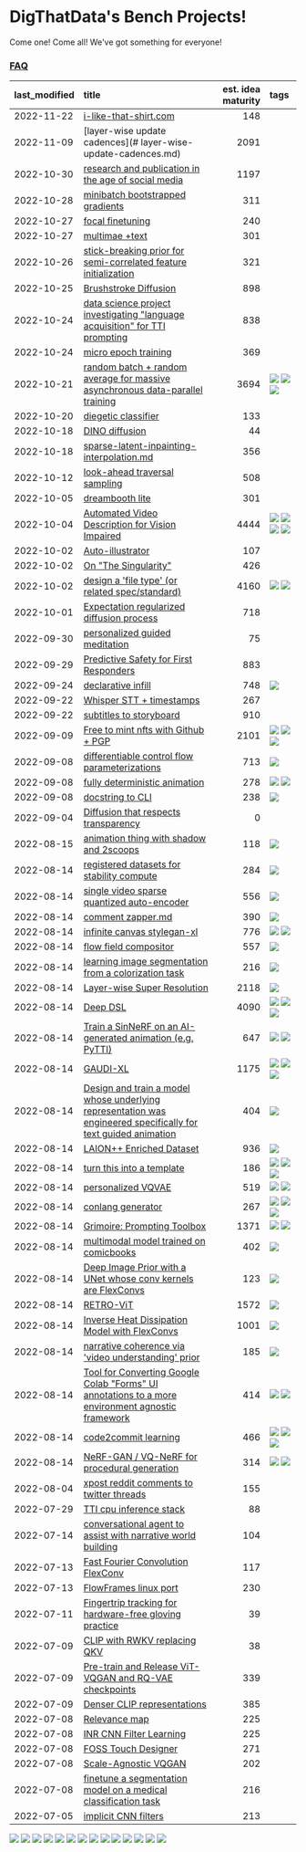 # DigThatData's Bench Projects!

Come one! Come all! We've got something for everyone!

### [FAQ](https://github.com/dmarx/bench-warmers/blob/main/FAQ.md)

|last_modified|title|est. idea maturity|tags
|:---|:---|---:|:---|
|2022-11-22|[i-like-that-shirt.com](ilikethatshirt.com.md)|148||
|2022-11-09|[layer-wise update cadences](# layer-wise-update-cadences.md)|2091||
|2022-10-30|[research and publication in the age of social media](research-and-social.md)|1197||
|2022-10-28|[minibatch bootstrapped gradients](minibatch-bootstrapped-gradients.md)|311||
|2022-10-27|[focal finetuning](focal_finetuning.md)|240||
|2022-10-27|[multimae +text](multimae_w_text.md)|301||
|2022-10-26|[stick-breaking prior for semi-correlated feature initialization](stickbreaking-init.md)|321||
|2022-10-25|[Brushstroke Diffusion](brushstroke-diffusion.md)|898||
|2022-10-24|[data science project investigating "language acquisition" for TTI prompting](tti_language_aqcuisition.md)|838||
|2022-10-24|[micro epoch training](micro-epoch.md)|369||
|2022-10-21|[random batch + random average for massive asynchronous data-parallel training](async-evolutionary-ddp.md)|3694|![](https://img.shields.io/badge/tag-experimental-33b5de) ![](https://img.shields.io/badge/tag-foundation-e2851f) ![](https://img.shields.io/badge/tag-tooling-c5d714)|
|2022-10-20|[diegetic classifier](diegetic-classifier.md)|133||
|2022-10-18|[DINO diffusion](DINO-diffusion.md)|44||
|2022-10-18|[sparse-latent-inpainting-interpolation.md](sparse-latent-inpainting-interpolation.md)|356||
|2022-10-12|[look-ahead traversal sampling](look-ahead-traversal-sampling.md)|508||
|2022-10-05|[dreambooth lite](dreambooth-lite.md)|301||
|2022-10-04|[Automated Video Description for Vision Impaired](automated-video-description.md)|4444|![](https://img.shields.io/badge/tag-accessibility-9bf4b7) ![](https://img.shields.io/badge/tag-dataset-a168f4) ![](https://img.shields.io/badge/tag-foundation-e2851f) ![](https://img.shields.io/badge/tag-publicgood-61717a)|
|2022-10-02|[Auto-illustrator](auto-illustrator.md)|107||
|2022-10-02|[On "The Singularity"](alternative-perspective-on-the-singularity.md)|426||
|2022-10-02|[design a 'file type' (or related spec/standard)](filetype-for-ai-art-and-animation.md)|4160|![](https://img.shields.io/badge/tag-animation-7ca620) ![](https://img.shields.io/badge/tag-tooling-c5d714)|
|2022-10-01|[Expectation regularized diffusion process](expectation-regularized-diffusion.md)|718||
|2022-09-30|[personalized guided meditation](personalized-guided-meditation.md)|75||
|2022-09-29|[Predictive Safety for First Responders](safety-officer.md)|883||
|2022-09-24|[declarative infill](declarative-infill.md)|748|![](https://img.shields.io/badge/tag-experimental-33b5de)|
|2022-09-22|[Whisper STT + timestamps](whisper-stt-plus-timestamps.md)|267||
|2022-09-22|[subtitles to storyboard](subtitles-to-storyboard.md)|910||
|2022-09-09|[Free to mint nfts with Github + PGP](free-to-mint-nfts_git_plus_pgp.md)|2101|![](https://img.shields.io/badge/tag-publicgood-61717a) ![](https://img.shields.io/badge/tag-tooling-c5d714) ![](https://img.shields.io/badge/tag-wip-473080)|
|2022-09-08|[differentiable control flow parameterizations](differentiable-control-flow-parameterizations.md)|713|![](https://img.shields.io/badge/tag-experimental-33b5de)|
|2022-09-08|[fully deterministic animation](fully-deterministic-animation.md)|278|![](https://img.shields.io/badge/tag-animation-7ca620) ![](https://img.shields.io/badge/tag-experimental-33b5de)|
|2022-09-08|[docstring to CLI](docstring-to-cli.md)|238|![](https://img.shields.io/badge/tag-tooling-c5d714)|
|2022-09-04|[Diffusion that respects transparency](diffusion-that-respects-transparency.md)|0||
|2022-08-15|[animation thing with shadow and 2scoops](shadow-and2scoops-animation-thing.md)|118|![](https://img.shields.io/badge/tag-animation-7ca620)|
|2022-08-14|[registered datasets for stability compute](registered-datasets-for-sstability-compute.md)|284|![](https://img.shields.io/badge/tag-stability-6f4790)|
|2022-08-14|[single video sparse quantized auto-encoder](single_video_sparse_quantized_auto-encoder.md)|556|![](https://img.shields.io/badge/tag-animation-7ca620)|
|2022-08-14|[comment zapper.md](comment-zapper.md)|390|![](https://img.shields.io/badge/tag-tooling-c5d714)|
|2022-08-14|[infinite canvas stylegan-xl](infinite-canvas-stylegan-xl.md)|776|![](https://img.shields.io/badge/tag-animation-7ca620) ![](https://img.shields.io/badge/tag-experimental-33b5de)|
|2022-08-14|[flow field compositor](flow-field-compositor.md)|557|![](https://img.shields.io/badge/tag-tooling-c5d714)|
|2022-08-14|[learning image segmentation from a colorization task](learning_image_segmentation_from_a_colorization_task.md)|216|![](https://img.shields.io/badge/tag-experimental-33b5de)|
|2022-08-14|[Layer-wise Super Resolution](layerwise-and-objectwise-inpainting-and-super-resolution.md)|2118|![](https://img.shields.io/badge/tag-experimental-33b5de)|
|2022-08-14|[Deep DSL](multistage-unsupervised-deep-DSL-learning-from-prompts-data.md)|4090|![](https://img.shields.io/badge/tag-experimental-33b5de) ![](https://img.shields.io/badge/tag-prompting-72fcc) ![](https://img.shields.io/badge/tag-tooling-c5d714)|
|2022-08-14|[Train a SinNeRF on an AI-generated animation (e.g. PyTTI)](train_a_SinNeRF_on_a_pytti_animation.md)|647|![](https://img.shields.io/badge/tag-animation-7ca620) ![](https://img.shields.io/badge/tag-nerf-0fcaa)|
|2022-08-14|[GAUDI-XL](gaudi-xl.md)|1175|![](https://img.shields.io/badge/tag-animation-7ca620) ![](https://img.shields.io/badge/tag-experimental-33b5de) ![](https://img.shields.io/badge/tag-foundation-e2851f)|
|2022-08-14|[Design and train a model whose underlying representation was engineered specifically for text guided animation](image-model-designed-for-clip-guided-animation.md)|404|![](https://img.shields.io/badge/tag-animation-7ca620)|
|2022-08-14|[LAION++ Enriched Dataset](laion-plus-plus.md)|936|![](https://img.shields.io/badge/tag-dataset-a168f4)|
|2022-08-14|[turn this into a template](benchwarmers-template.md)|186|![](https://img.shields.io/badge/tag-meta-4b9e32) ![](https://img.shields.io/badge/tag-tooling-c5d714) ![](https://img.shields.io/badge/tag-wip-473080)|
|2022-08-14|[personalized VQVAE](personalized-vqvae.md)|519|![](https://img.shields.io/badge/tag-experimental-33b5de) ![](https://img.shields.io/badge/tag-tooling-c5d714)|
|2022-08-14|[conlang generator](conlang_lm.md)|267|![](https://img.shields.io/badge/tag-carp-84f8cf) ![](https://img.shields.io/badge/tag-dataset-a168f4) ![](https://img.shields.io/badge/tag-experimental-33b5de)|
|2022-08-14|[Grimoire: Prompting Toolbox](grimoire.md)|1371|![](https://img.shields.io/badge/tag-prompting-72fcc) ![](https://img.shields.io/badge/tag-tooling-c5d714)|
|2022-08-14|[multimodal model trained on comicbooks](multimodal-model-trained-on-comicbooks.md)|402|![](https://img.shields.io/badge/tag-foundation-e2851f)|
|2022-08-14|[Deep Image Prior with a UNet whose conv kernels are FlexConvs](FlexConv_DIP.md)|123|![](https://img.shields.io/badge/tag-experimental-33b5de)|
|2022-08-14|[RETRO-ViT](RETRO-ViT.md)|1572|![](https://img.shields.io/badge/tag-experimental-33b5de)|
|2022-08-14|[Inverse Heat Dissipation Model with FlexConvs](IHDM_with_FlexConvs.md)|1001|![](https://img.shields.io/badge/tag-experimental-33b5de)|
|2022-08-14|[narrative coherence via 'video understanding' prior](narrative_coherence_via_video_understanding_prior.md)|185|![](https://img.shields.io/badge/tag-animation-7ca620)|
|2022-08-14|[Tool for Converting Google Colab "Forms" UI annotations to a more environment agnostic framework](colab-ui-converter.md)|414|![](https://img.shields.io/badge/tag-colab-25a9f1) ![](https://img.shields.io/badge/tag-tooling-c5d714)|
|2022-08-14|[code2commit learning](code2commit-learning.md)|466|![](https://img.shields.io/badge/tag-carp-84f8cf) ![](https://img.shields.io/badge/tag-experimental-33b5de) ![](https://img.shields.io/badge/tag-foundation-e2851f)|
|2022-08-14|[NeRF-GAN / VQ-NeRF for procedural generation](nerf-gan.md)|314|![](https://img.shields.io/badge/tag-animation-7ca620) ![](https://img.shields.io/badge/tag-nerf-0fcaa)|
|2022-08-04|[xpost reddit comments to twitter threads](reddit2twitter.md)|155||
|2022-07-29|[TTI cpu inference stack](TTI-cpu-inference-stack.md)|88||
|2022-07-14|[conversational agent to assist with narrative world building](world-building-agent.md)|104||
|2022-07-13|[Fast Fourier Convolution FlexConv](FFC-Flexconv.md)|117||
|2022-07-13|[FlowFrames linux port](flowframes-linux-port.md)|230||
|2022-07-11|[Fingertrip tracking for hardware-free gloving practice](fingertrip_tracking_for_hardware_free_gloveing_practice.md)|39||
|2022-07-09|[CLIP with RWKV replacing QKV](RWKV-CLIP.md)|38||
|2022-07-09|[Pre-train and Release ViT-VQGAN and RQ-VAE checkpoints](pretrained_vit-vqgan_checkpoints.md)|339||
|2022-07-09|[Denser CLIP representations](denser-CLIP.md)|385||
|2022-07-08|[Relevance map](Relevance_map.md)|225||
|2022-07-08|[INR CNN Filter Learning](INR_CNN_filter_learning.md)|225||
|2022-07-08|[FOSS Touch Designer](FOSS_touch_designer.md)|271||
|2022-07-08|[Scale-Agnostic VQGAN](scale-agnostic_VQGAN.md)|202||
|2022-07-08|[finetune a segmentation model on a medical classification task](finetune_a_segmentation_model_on_a_medical_classification_task.md)|216||
|2022-07-05|[implicit CNN filters](implicit-cnn-filters.md)|213||

![](https://img.shields.io/badge/tag-tooling-c5d714) ![](https://img.shields.io/badge/tag-carp-84f8cf) ![](https://img.shields.io/badge/tag-accessibility-9bf4b7) ![](https://img.shields.io/badge/tag-stability-6f4790) ![](https://img.shields.io/badge/tag-wip-473080) ![](https://img.shields.io/badge/tag-meta-4b9e32) ![](https://img.shields.io/badge/tag-colab-25a9f1) ![](https://img.shields.io/badge/tag-experimental-33b5de) ![](https://img.shields.io/badge/tag-dataset-a168f4) ![](https://img.shields.io/badge/tag-foundation-e2851f) ![](https://img.shields.io/badge/tag-prompting-72fcc) ![](https://img.shields.io/badge/tag-nerf-0fcaa) ![](https://img.shields.io/badge/tag-animation-7ca620) ![](https://img.shields.io/badge/tag-publicgood-61717a)
